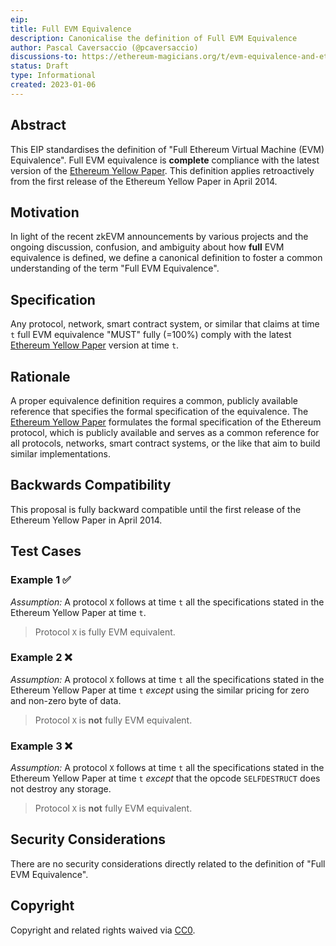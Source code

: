 ```yaml
---
eip:
title: Full EVM Equivalence
description: Canonicalise the definition of Full EVM Equivalence
author: Pascal Caversaccio (@pcaversaccio)
discussions-to: https://ethereum-magicians.org/t/evm-equivalence-and-ethereum-stack-compatibility-definition-future-informational-eip/10044
status: Draft
type: Informational
created: 2023-01-06
---
```


## Abstract

This EIP standardises the definition of "Full Ethereum Virtual Machine (EVM) Equivalence". Full EVM equivalence is **complete** compliance with the latest version of the [Ethereum Yellow Paper](https://github.com/ethereum/yellowpaper). This definition applies retroactively from the first release of the Ethereum Yellow Paper in April 2014.

## Motivation

In light of the recent zkEVM announcements by various projects and the ongoing discussion, confusion, and ambiguity about how **full** EVM equivalence is defined, we define a canonical definition to foster a common understanding of the term "Full EVM Equivalence".

## Specification

Any protocol, network, smart contract system, or similar that claims at time `t` full EVM equivalence "MUST" fully (=100%) comply with the latest [Ethereum Yellow Paper](https://github.com/ethereum/yellowpaper) version at time `t`.

## Rationale

A proper equivalence definition requires a common, publicly available reference that specifies the formal specification of the equivalence. The [Ethereum Yellow Paper](https://github.com/ethereum/yellowpaper) formulates the formal specification of the Ethereum protocol, which is publicly available and serves as a common reference for all protocols, networks, smart contract systems, or the like that aim to build similar implementations.

## Backwards Compatibility

This proposal is fully backward compatible until the first release of the Ethereum Yellow Paper in April 2014.

## Test Cases

### Example 1 ✅

_Assumption:_ A protocol `X` follows at time `t` all the specifications stated in the Ethereum Yellow Paper at time `t`.

> Protocol `X` is fully EVM equivalent.

### Example 2 ❌

_Assumption:_ A protocol `X` follows at time `t` all the specifications stated in the Ethereum Yellow Paper at time `t` _except_ using the similar pricing for zero and non-zero byte of data.

> Protocol `X` is **not** fully EVM equivalent.

### Example 3 ❌

_Assumption:_ A protocol `X` follows at time `t` all the specifications stated in the Ethereum Yellow Paper at time `t` _except_ that the opcode `SELFDESTRUCT` does not destroy any storage.

> Protocol `X` is **not** fully EVM equivalent.

## Security Considerations

There are no security considerations directly related to the definition of "Full EVM Equivalence".

## Copyright

Copyright and related rights waived via [CC0](../LICENSE.md).
